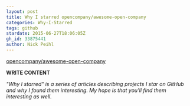 ```yaml
---
layout: post
title: Why I starred opencompany/awesome-open-company
categories: Why-I-Starred
tags: github
stardate: 2015-06-27T18:06:05Z
gh_id: 33875441
author: Nick Peihl
---
```


[opencompany/awesome-open-company](https://github.com/opencompany/awesome-open-company)

**WRITE CONTENT**

*"Why I starred" is a series of articles describing projects I star on GitHub and why I found them interesting. My hope is that you'll find them interesting as well.*

